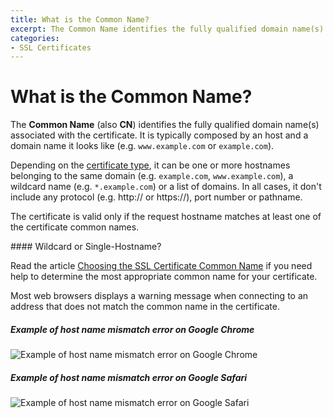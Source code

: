 ```yaml
---
title: What is the Common Name?
excerpt: The Common Name identifies the fully qualified domain name(s) associated with the certificate.
categories:
- SSL Certificates
---
```


# What is the Common Name?

The **Common Name** (also **CN**) identifies the fully qualified domain name(s) associated with the certificate. It is typically composed by an host and a domain name it looks like (e.g. `www.example.com` or `example.com`).

Depending on the [certificate type](/articles/ssl-certificates-types/), it can be one or more hostnames belonging to the same domain (e.g. `example.com`, `www.example.com`), a wildcard name (e.g. `*.example.com`) or a list of domains. In all cases, it don't include any protocol (e.g. http:// or https://), port number or pathname.

The certificate is valid only if the request hostname matches at least one of the certificate common names.

<info>
#### Wildcard or Single-Hostname?

Read the article [Choosing the SSL Certificate Common Name](http://support.dnsimple.com/articles/ssl-certificate-hostname/) if you need help to determine the most appropriate common name for your certificate.
</info>

Most web browsers displays a warning message when connecting to an address that does not match the common name in the certificate.

##### Example of host name mismatch error on Google Chrome

![Example of host name mismatch error on Google Chrome](http://cl.ly/image/2e000A0t3e0K/dnsimple-certificate-mismatch-chrome.png)

##### Example of host name mismatch error on Google Safari

![Example of host name mismatch error on Google Safari](http://cl.ly/image/1U1N2y2i041F/dnsimple-certificate-mismatch-safari.png)
